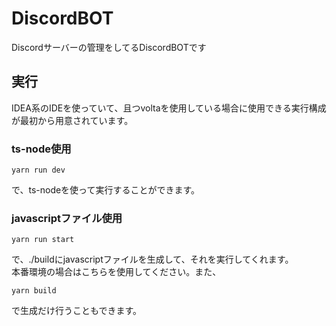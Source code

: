 # DiscordBOT
Discordサーバーの管理をしてるDiscordBOTです

## 実行
IDEA系のIDEを使っていて、且つvoltaを使用している場合に使用できる実行構成が最初から用意されています。
### ts-node使用
```
yarn run dev
```
で、ts-nodeを使って実行することができます。

### javascriptファイル使用
```
yarn run start
```
で、./buildにjavascriptファイルを生成して、それを実行してくれます。  
本番環境の場合はこちらを使用してください。また、
```
yarn build
```
で生成だけ行うこともできます。
